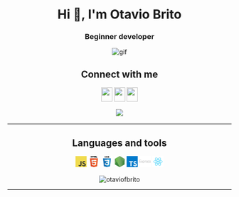 <h1 align="center">Hi 👋, I'm Otavio Brito</h1>
<h3 align="center">Beginner developer</h3>

<center>

![gif](https://i.gifer.com/VIR.gif)

## Connect with me

<a href="https://github.com/otaviofbrito"><img height="32" width="25" src="https://cdn.jsdelivr.net/npm/simple-icons@v6/icons/github.svg" /></a>
<a href="https://www.youtube.com/channel/UC4el8sPDQzY6IRfm_46J3Mw"><img height="32" width="25" src="https://cdn.jsdelivr.net/npm/simple-icons@v6/icons/youtube.svg" /></a>
<a href="https://www.linkedin.com/in/otavio-brito-3b0139224/"><img height="32" width="25" src="https://cdn.jsdelivr.net/npm/simple-icons@v6/icons/linkedin.svg" /></a>

<img src="https://img.shields.io/badge/Discord-Otavio%234887-%23964AF8?style=for-the-badge&logo=discord&?&logoColor=white"></img>

---

## Languages and tools

<img height="25" width="25" src="https://raw.githubusercontent.com/github/explore/80688e429a7d4ef2fca1e82350fe8e3517d3494d/topics/javascript/javascript.png" />
<img height="25" width="25" src="https://raw.githubusercontent.com/github/explore/80688e429a7d4ef2fca1e82350fe8e3517d3494d/topics/html/html.png" />
<img height="25" width="25" src="https://raw.githubusercontent.com/github/explore/80688e429a7d4ef2fca1e82350fe8e3517d3494d/topics/css/css.png" />
<img height="25" width="25" src="https://raw.githubusercontent.com/github/explore/80688e429a7d4ef2fca1e82350fe8e3517d3494d/topics/nodejs/nodejs.png" />
<img height="25" width="25" src="https://raw.githubusercontent.com/github/explore/80688e429a7d4ef2fca1e82350fe8e3517d3494d/topics/typescript/typescript.png" />
<img height="25" width="25" src="https://raw.githubusercontent.com/github/explore/80688e429a7d4ef2fca1e82350fe8e3517d3494d/topics/express/express.png" />
<img height="25" width="25" src="https://raw.githubusercontent.com/github/explore/80688e429a7d4ef2fca1e82350fe8e3517d3494d/topics/react/react.png" />

<p><img align="center" src="https://github-readme-stats.vercel.app/api/top-langs?username=otaviofbrito&show_icons=true&theme=tokyonight&title_color=964af8&text_color=ffffff&bg_color=621BBF&hide_border=true&locale=en&layout=compact" alt="otaviofbrito" /></p>

---

</center>
